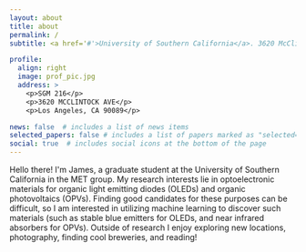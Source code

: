 ```yaml
---
layout: about
title: about
permalink: /
subtitle: <a href='#'>University of Southern California</a>. 3620 McClintock Ave. fortweng@usc.edu.

profile:
  align: right
  image: prof_pic.jpg
  address: >
    <p>SGM 216</p>
    <p>3620 MCCLINTOCK AVE</p>
    <p>Los Angeles, CA 90089</p>

news: false  # includes a list of news items
selected_papers: false # includes a list of papers marked as "selected={true}"
social: true  # includes social icons at the bottom of the page
---
```


Hello there! I'm James, a graduate student at the University of Southern California in the MET group. My research interests lie in optoelectronic materials for organic light emitting diodes (OLEDs) and organic photovoltaics (OPVs). Finding good candidates for these purposes can be difficult, so I am interested in utilizing machine learning to discover such materials (such as stable blue emitters for OLEDs, and near infrared absorbers for OPVs). Outside of research I enjoy exploring new locations, photography, finding cool breweries, and reading!

